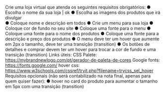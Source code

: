 Crie uma loja virtual que atenda os seguintes requisitos obrigatórios:
● Escolha o nome da sua loja                                                                   | ok
● Escolha as imagens dos produtos que irá divulgar                                                                  
● Coloque nome e descrição em todos
● Crie um menu para sua loja
● Coloque cor de fundo no seu site
● Coloque uma fonte para o menu
● Coloque uma fonte para o nome dos produtos
● Coloque uma fonte para a descrição e preço dos produtos
● O menu deve ter um hover que aumente em 2px o tamanho, deve ter uma transição
(transition)
● Os botões de detalhes e comprar devem ter um hover para trocar a cor de fundo e
uma transição (transition)
Links úteis:
CSS Palete: https://mybrandnewlogo.com/pt/gerador-de-paleta-de-cores
Google fonts: https://fonts.google.com/
hover css: https://www.w3schools.com/cssref/tryit.php?filename=trycss_sel_hover
Requisitos opcionais (não será contabilizado na nota final, apenas para quem quiser fazer):
● hover no card do produto para aumentar o tamanho em 5px com uma transição
(transition)